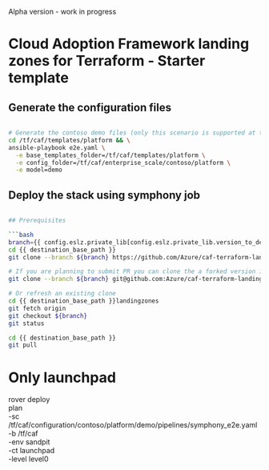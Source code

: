 Alpha version - work in progress

# Cloud Adoption Framework landing zones for Terraform - Starter template

## Generate the configuration files

```bash

# Generate the contoso demo files (only this scenario is supported at the moment. More to come)
cd /tf/caf/templates/platform && \
ansible-playbook e2e.yaml \
  -e base_templates_folder=/tf/caf/templates/platform \
  -e config_folder=/tf/caf/enterprise_scale/contoso/platform \
  -e model=demo

```

## Deploy the stack using symphony job

```bash

## Prerequisites

```bash
branch={{ config.eslz.private_lib[config.eslz.private_lib.version_to_deploy].caf_landingzone_branch }}
cd {{ destination_base_path }}
git clone --branch ${branch} https://github.com/Azure/caf-terraform-landingzones.git landingzones

# If you are planning to submit PR you can clone the a forked version instead
git clone --branch ${branch} git@github.com:Azure/caf-terraform-landingzones.git landingzones

# Or refresh an existing clone
cd {{ destination_base_path }}landingzones
git fetch origin
git checkout ${branch}
git status

cd {{ destination_base_path }}
git pull


```


# Only launchpad

 rover deploy \
  plan \
  -sc /tf/caf/configuration/contoso/platform/demo/pipelines/symphony_e2e.yaml \
  -b /tf/caf \
  -env sandpit \
  -ct launchpad \
  -level level0


```